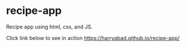 # recipe-app
Recipe app using html, css, and JS.

Click link below to see in action https://harryabad.github.io/recipe-app/
